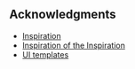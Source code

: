 

<!-- ACKNOWLEDGMENTS -->
## Acknowledgments

* [Inspiration](https://www.1800benson.ca/)
* [Inspiration of the Inspiration](https://honghong.me/)
* [UI templates](https://ui.shadcn.com/)
